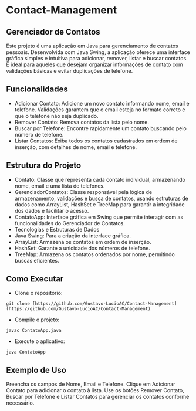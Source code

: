 # Contact-Management

## Gerenciador de Contatos
Este projeto é uma aplicação em Java para gerenciamento de contatos pessoais. Desenvolvida com Java Swing, a aplicação oferece uma interface gráfica simples e intuitiva para adicionar, remover, listar e buscar contatos. É ideal para aqueles que desejam organizar informações de contato com validações básicas e evitar duplicações de telefone.

## Funcionalidades
* Adicionar Contato: Adicione um novo contato informando nome, email e telefone. Validações garantem que o email esteja no formato correto e que o telefone não seja duplicado.
* Remover Contato: Remova contatos da lista pelo nome.
* Buscar por Telefone: Encontre rapidamente um contato buscando pelo número de telefone.
* Listar Contatos: Exiba todos os contatos cadastrados em ordem de inserção, com detalhes de nome, email e telefone.
## Estrutura do Projeto
* Contato: Classe que representa cada contato individual, armazenando nome, email e uma lista de telefones.
* GerenciadorContatos: Classe responsável pela lógica de armazenamento, validações e busca de contatos, usando estruturas de dados como ArrayList, HashSet e TreeMap para garantir a integridade dos dados e facilitar o acesso.
* ContatoApp: Interface gráfica em Swing que permite interagir com as funcionalidades do Gerenciador de Contatos.
* Tecnologias e Estruturas de Dados
* Java Swing: Para a criação da interface gráfica.
* ArrayList: Armazena os contatos em ordem de inserção.
* HashSet: Garante a unicidade dos números de telefone.
* TreeMap: Armazena os contatos ordenados por nome, permitindo buscas eficientes.
## Como Executar
* Clone o repositório:
```
git clone [https://github.com/Gustavo-LucioAC/Contact-Management](https://github.com/Gustavo-LucioAC/Contact-Management)
```
* Compile o projeto:
```
javac ContatoApp.java
```
* Execute o aplicativo:
```
java ContatoApp
```
## Exemplo de Uso
Preencha os campos de Nome, Email e Telefone.
Clique em Adicionar Contato para adicionar o contato à lista.
Use os botões Remover Contato, Buscar por Telefone e Listar Contatos para gerenciar os contatos conforme necessário.
